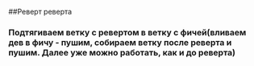 ##Реверт реверта

### Подтягиваем ветку с ревертом в ветку с фичей(вливаем дев в фичу - пушим, собираем ветку после реверта и пушим. Далее уже можно работать, как и до реверта)